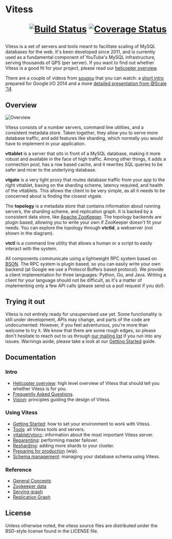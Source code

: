# Vitess <p align="right">[![Build Status](https://travis-ci.org/youtube/vitess.svg)](https://travis-ci.org/youtube/vitess) [![Coverage Status](https://coveralls.io/repos/youtube/vitess/badge.png)](https://coveralls.io/r/youtube/vitess)</p>

Vitess is a set of servers and tools meant to facilitate scaling of MySQL
databases for the web. It's been developed since 2011, and is currently used as
a fundamental component of YouTube's MySQL infrastructure, serving thousands of
QPS (per server). If you want to find out whether Vitess is a good fit for your
project, please read our [helicopter
overview](https://github.com/youtube/vitess/blob/master/doc/HelicopterOverview.md).

There are a couple of videos from [sougou](https://github.com/sougou) that you can watch:
a [short intro](http://youtu.be/midJ6b1LkA0) prepared for Google I/O 2014
and a more [detailed presentation from @Scale '14](http://youtu.be/5yDO-tmIoXY).

## Overview

![Overview](https://raw.githubusercontent.com/youtube/vitess/master/doc/VitessOverview.png)

Vitess consists of a number servers, command line utilities, and a consistent
metadata store. Taken together, they allow you to serve more database traffic,
and add features like sharding, which normally you would have to implement in your
application.

**vttablet** is a server that sits in front of a MySQL database, making it more
robust and available in the face of high traffic. Among other things, it adds a
connection pool, has a row based cache, and it rewrites SQL queries to be safer
and nicer to the underlying database.

**vtgate** is a very light proxy that routes database traffic from your app to the
right vttablet, basing on the sharding scheme, latency required, and health of
the vttablets. This allows the client to be very simple, as all it needs to be
concerned about is finding the closest vtgate.

The **topology** is a metadata store that contains information about running
servers, the sharding scheme, and replication graph. It is backed by a
consistent data store, like [Apache ZooKeeper](http://zookeeper.apache.org/).
The topology backends are plugin based, allowing you to write your own if
ZooKeeper doesn't fit your needs. You can explore the topology through
**vtctld**, a webserver (not shown in the diagram).

**vtctl** is a command line utility that allows a human or a script to easily
interact with the system.

All components communicate using a lightweight RPC system based on
[BSON](http://bsonspec.org/). The RPC system is plugin based, so you can easily
write your own backend (at Google we use a Protocol Buffers based protocol). We
provide a client implementation for three languages: Python, Go, and Java.
Writing a client for your language should not be difficult, as it's a matter of
implementing only a few API calls (please send us a pull request if you do!).

## Trying it out

Vitess is not entirely ready for unsupervised use yet. Some functionality is
still under development, APIs may change, and parts of the code are
undocumented. However, if you feel adventurous, you're more than welcome to try
it. We know that there are some rough edges, so please don't hesitate to reach out
to us through [our mailing list](https://groups.google.com/forum/#!forum/vitess)
if you run into any issues. Warnings aside, please take a look at our [Getting
Started](https://github.com/youtube/vitess/blob/master/doc/GettingStarted.md)
guide.

## Documentation

### Intro
 * [Helicopter overview](https://github.com/youtube/vitess/blob/master/doc/HelicopterOverview.md):
     high level overview of Vitess that should tell you whether Vitess is for you.
 * [Frequently Asked Questions](https://github.com/youtube/vitess/blob/master/doc/FAQ.md).
 * [Vision](https://github.com/youtube/vitess/blob/master/doc/Vision.md):
     principles guiding the design of Vitess.

### Using Vitess

 * [Getting Started](https://github.com/youtube/vitess/blob/master/doc/GettingStarted.md):
     how to set your environment to work with Vitess.
 * [Tools](https://github.com/youtube/vitess/blob/master/doc/Tools.md):
     all Vitess tools and servers.
 * [vttablet/vtocc](https://github.com/youtube/vitess/blob/master/doc/vtocc.md):
     information about the most important Vitess server.
 * [Reparenting](https://github.com/youtube/vitess/blob/master/doc/Reparenting.md):
     performing master failover.
 * [Resharding](https://github.com/youtube/vitess/blob/master/doc/Resharding.md):
     adding more shards to your cluster.
 * [Preparing for production](https://github.com/youtube/vitess/blob/master/doc/Production.md) (wip).
 * [Schema management](https://github.com/youtube/vitess/blob/master/doc/SchemaManagement.md):
     managing your database schema using Vitess.

### Reference

 * [General Concepts](https://github.com/youtube/vitess/blob/master/doc/Concepts.md)
 * [Zookeeper data](https://github.com/youtube/vitess/blob/master/doc/ZookeeperData.md)
 * [Serving graph](https://github.com/youtube/vitess/blob/master/doc/ServingGraph.md)
 * [Replication Graph](https://github.com/youtube/vitess/blob/master/doc/ReplicationGraph.md)

## License

Unless otherwise noted, the vitess source files are distributed
under the BSD-style license found in the LICENSE file.
